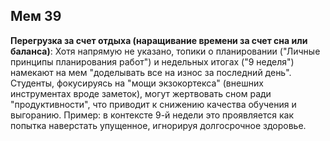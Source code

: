## Мем 39

**Перегрузка за счет отдыха (наращивание времени за счет сна или баланса)**: Хотя напрямую не указано, топики о планировании ("Личные принципы планирования работ") и недельных итогах ("9 неделя") намекают на мем "доделывать все на износ за последний день". Студенты, фокусируясь на "мощи экзокортекса" (внешних инструментах вроде заметок), могут жертвовать сном ради "продуктивности", что приводит к снижению качества обучения и выгоранию. Пример: в контексте 9-й недели это проявляется как попытка наверстать упущенное, игнорируя долгосрочное здоровье.